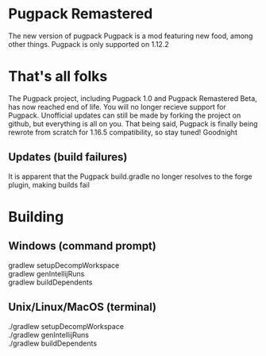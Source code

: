 # Pugpack Remastered
The new version of pugpack
Pugpack is a mod featuring new food, among other things.
 Pugpack is only supported on 1.12.2
# That's all folks
The Pugpack project, including Pugpack 1.0 and Pugpack Remastered Beta, has now reached end of life. You will no longer recieve support for Pugpack.  Unofficial updates can still be made by forking the project on github, but everything is all on you. That being said, Pugpack is finally being rewrote from scratch for 1.16.5 compatibility, so stay tuned! Goodnight
## Updates (build failures)
It is apparent that the Pugpack build.gradle no longer resolves to the forge plugin, making builds fail
# Building
## Windows (command prompt)
gradlew setupDecompWorkspace\
gradlew genIntellijRuns\
gradlew buildDependents
 
## Unix/Linux/MacOS (terminal)
./gradlew setupDecompWorkspace\
./gradlew genIntellijRuns\
./gradlew buildDependents

